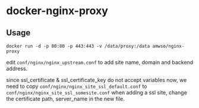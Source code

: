 # docker-nginx-proxy

## Usage


```
docker run -d -p 80:80 -p 443:443 -v /data/proxy:/data amwso/nginx-proxy
```

edit `conf/nginx/nginx_upstream.conf` to add site name, domain and backend address.

since ssl_certificate & ssl_certificate_key do not accept variables now, we need to copy `conf/nginx/nginx_site_ssl_default.conf` to `conf/nginx/nginx_site_ssl_somesite.conf` when adding a ssl site, change the certificate path, server_name in the new file.

